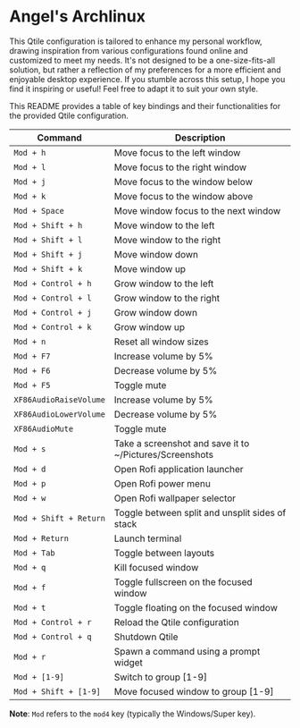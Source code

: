 # Angel's Archlinux

This Qtile configuration is tailored to enhance my personal workflow, drawing inspiration from various configurations found online and customized to meet my needs. It's not designed to be a one-size-fits-all solution, but rather a reflection of my preferences for a more efficient and enjoyable desktop experience. If you stumble across this setup, I hope you find it inspiring or useful! Feel free to adapt it to suit your own style.

This README provides a table of key bindings and their functionalities for the provided Qtile configuration.

| Command                     | Description                                           |
|-----------------------------|-------------------------------------------------------|
| `Mod + h`                   | Move focus to the left window                         |
| `Mod + l`                   | Move focus to the right window                        |
| `Mod + j`                   | Move focus to the window below                        |
| `Mod + k`                   | Move focus to the window above                        |
| `Mod + Space`               | Move window focus to the next window                  |
| `Mod + Shift + h`           | Move window to the left                               |
| `Mod + Shift + l`           | Move window to the right                              |
| `Mod + Shift + j`           | Move window down                                      |
| `Mod + Shift + k`           | Move window up                                        |
| `Mod + Control + h`         | Grow window to the left                               |
| `Mod + Control + l`         | Grow window to the right                              |
| `Mod + Control + j`         | Grow window down                                      |
| `Mod + Control + k`         | Grow window up                                        |
| `Mod + n`                   | Reset all window sizes                                |
| `Mod + F7`                  | Increase volume by 5%                                 |
| `Mod + F6`                  | Decrease volume by 5%                                 |
| `Mod + F5`                  | Toggle mute                                           |
| `XF86AudioRaiseVolume`      | Increase volume by 5%                                 |
| `XF86AudioLowerVolume`      | Decrease volume by 5%                                 |
| `XF86AudioMute`             | Toggle mute                                           |
| `Mod + s`                   | Take a screenshot and save it to ~/Pictures/Screenshots |
| `Mod + d`                   | Open Rofi application launcher                        |
| `Mod + p`                   | Open Rofi power menu                                  |
| `Mod + w`                   | Open Rofi wallpaper selector                          |
| `Mod + Shift + Return`      | Toggle between split and unsplit sides of stack       |
| `Mod + Return`              | Launch terminal                                       |
| `Mod + Tab`                 | Toggle between layouts                                |
| `Mod + q`                   | Kill focused window                                   |
| `Mod + f`                   | Toggle fullscreen on the focused window               |
| `Mod + t`                   | Toggle floating on the focused window                 |
| `Mod + Control + r`         | Reload the Qtile configuration                        |
| `Mod + Control + q`         | Shutdown Qtile                                        |
| `Mod + r`                   | Spawn a command using a prompt widget                 |
| `Mod + [1-9]`               | Switch to group [1-9]                                 |
| `Mod + Shift + [1-9]`       | Move focused window to group [1-9]                    |

**Note**: `Mod` refers to the `mod4` key (typically the Windows/Super key).
